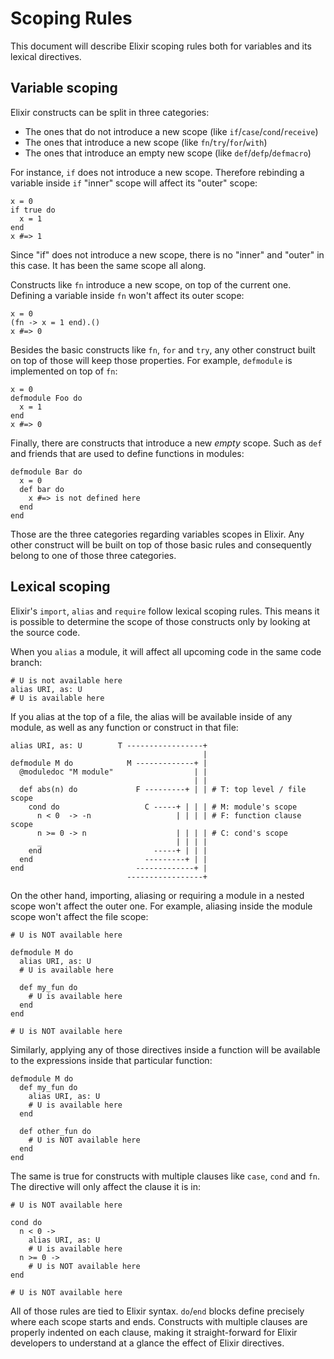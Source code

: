 # Scoping Rules

This document will describe Elixir scoping rules both for variables and its lexical directives.

## Variable scoping

Elixir constructs can be split in three categories:

  * The ones that do not introduce a new scope (like `if`/`case`/`cond`/`receive`)
  * The ones that introduce a new scope (like `fn`/`try`/`for`/`with`)
  * The ones that introduce an empty new scope (like `def`/`defp`/`defmacro`)

For instance, `if` does not introduce a new scope. Therefore rebinding a variable inside `if` "inner" scope will affect its "outer" scope:

    x = 0
    if true do
      x = 1
    end
    x #=> 1

Since "if" does not introduce a new scope, there is no "inner" and "outer" in this case. It has been the same scope all along.

Constructs like `fn` introduce a new scope, on top of the current one. Defining a variable inside `fn` won't affect its outer scope:

    x = 0
    (fn -> x = 1 end).()
    x #=> 0

Besides the basic constructs like `fn`, `for` and `try`, any other construct built on top of those will keep those properties. For example, `defmodule` is implemented on top of `fn`:

    x = 0
    defmodule Foo do
      x = 1
    end
    x #=> 0

Finally, there are constructs that introduce a new *empty* scope. Such as `def` and friends that are used to define functions in modules:

    defmodule Bar do
      x = 0
      def bar do
        x #=> is not defined here
      end
    end

Those are the three categories regarding variables scopes in Elixir. Any other construct will be built on top of those basic rules and consequently belong to one of those three categories.

## Lexical scoping

Elixir's `import`, `alias` and `require` follow lexical scoping rules. This means it is possible to determine the scope of those constructs only by looking at the source code.

When you `alias` a module, it will affect all upcoming code in the same code branch:

    # U is not available here
    alias URI, as: U
    # U is available here

If you alias at the top of a file, the alias will be available inside of any module, as well as any function or construct in that file:

    alias URI, as: U        T -----------------+
                                               |
    defmodule M do            M -------------+ | 
      @moduledoc "M module"                  | | 
                                             | | 
      def abs(n) do             F ---------+ | | # T: top level / file scope
        cond do                   C -----+ | | | # M: module's scope
          n < 0  -> -n                   | | | | # F: function clause scope
          n >= 0 -> n                    | | | | # C: cond's scope
          _                              | | | |
        end                         -----+ | | | 
      end                         ---------+ | | 
    end                         -------------+ | 
                              -----------------+

On the other hand, importing, aliasing or requiring a module in a nested scope won't affect the outer one. For example, aliasing inside the module scope won't affect the file scope:

    # U is NOT available here

    defmodule M do
      alias URI, as: U
      # U is available here

      def my_fun do
        # U is available here
      end
    end

    # U is NOT available here

Similarly, applying any of those directives inside a function will be available to the expressions inside that particular function:

    defmodule M do
      def my_fun do
        alias URI, as: U
        # U is available here
      end

      def other_fun do
        # U is NOT available here
      end
    end

The same is true for constructs with multiple clauses like `case`, `cond` and `fn`. The directive will only affect the clause it is in: 

    # U is NOT available here

    cond do
      n < 0 ->
        alias URI, as: U
        # U is available here
      n >= 0 ->
        # U is NOT available here
    end

    # U is NOT available here

All of those rules are tied to Elixir syntax. `do`/`end` blocks define precisely where each scope starts and ends. Constructs with multiple clauses are properly indented on each clause, making it straight-forward for Elixir developers to understand at a glance the effect of Elixir directives.
